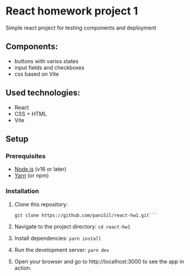 # React homework project 1

Simple react project for testing components and deployment

## Components:
- buttons with varios states
- input fields and checkboxes
- css based on Vite

## Used technologies:
- React
- CSS + HTML
- Vite

## Setup

### Prerequisites

- [Node.js](https://nodejs.org/) (v16 or later)
- [Yarn](https://yarnpkg.com/) (or npm)

### Installation

1. Clone this repository:
   ```
   git clone https://github.com/paniSil/react-hw1.git```
   
2. Navigate to the project directory:
```cd react-hw1```

3. Install dependencies:
```yarn install```

4. Run the development server:
```yarn dev```

5. Open your browser and go to http://localhost:3000 to see the app in action.

